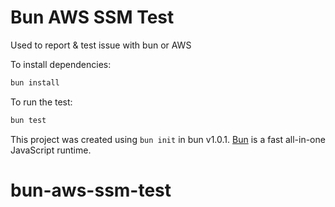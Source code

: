 # Bun AWS SSM Test


Used to report & test issue with bun or AWS

To install dependencies:

```bash
bun install
```

To run the test:

```bash
bun test
```

This project was created using `bun init` in bun v1.0.1. [Bun](https://bun.sh) is a fast all-in-one JavaScript runtime.
# bun-aws-ssm-test
